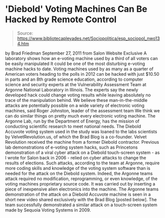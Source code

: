 # 'Diebold' Voting Machines Can Be Hacked by Remote Control

> Source: https://www.bibliotecapleyades.net/Sociopolitica/esp_sociopol_nwo134.htm

by Brad Friedman
September 27, 2011
from
Salon Website
Exclusive
A laboratory shows how an e-voting machine
used by a third of all voters
can be easily manipulated
It could be one of the most disturbing
e-voting machine hacks to date.
Voting machines used by as many as a quarter
of American voters heading to the polls in 2012 can be hacked with just
$10.50 in parts and an 8th grade science education, according to
computer science and security experts at the
Vulnerability
Assessment Team at Argonne National Laboratory in Illinois.
The experts say the newly developed hack
could change voting results while leaving absolutely no trace of the
manipulation behind.
We believe these man-in-the-middle
attacks are potentially possible on a wide variety of electronic
voting machines, said Roger Johnston, leader of the assessment team
We think we can do similar things on pretty much every electronic
voting machine.
The Argonne Lab, run by the Department of
Energy, has the mission of conducting scientific research to meet
national needs.
The
Diebold Accuvote voting system used in
the study was loaned to the labs scientists by
VelvetRevolution.us, of which
the Brad Blog is a co-founder.
Velvet
Revolution received the machine from a former Diebold contractor.
Previous lab demonstrations of e-voting
system hacks, such as Princetons demonstration of a viral cyber attack
on a Diebold touch-screen system - as
I wrote for Salon back in 2006 - relied on cyber attacks to change
the results of elections.
Such attacks, according to the team at
Argonne, require more coding skills and knowledge of the voting system
software than is needed for the attack on the Diebold system.
Indeed, the Argonne teams attack required
no modification, reprogramming, or even knowledge, of the voting
machines proprietary source code. It was carried out by inserting a
piece of inexpensive alien electronics into the machine.
The Argonne teams demonstration of the
attack on a Diebold Accuvote machine is seen in a short new video shared
exclusively with the Brad Blog [posted below].
The team successfully demonstrated a similar
attack on a touch-screen
system made by
Sequoia Voting Systems in 2009.
